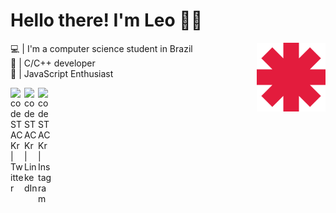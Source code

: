 # Hello there! I'm Leo 👋😜

<img align="right" height="110px" width="110px" src="https://github.com/LeoArantes/LeoArantes/blob/main/rhcp.png" />


💻 | I'm a computer science student in Brazil <br/>
🚀️ | C/C++ developer <br/>
👀️ | JavaScript Enthusiast <br/>

[<img align="left" alt="codeSTACKr | Twitter" width="22px" src="https://cdn.jsdelivr.net/npm/simple-icons@v3/icons/twitter.svg" />][twitter]
[<img align="left" alt="codeSTACKr | LinkedIn" width="22px" src="https://cdn.jsdelivr.net/npm/simple-icons@v3/icons/linkedin.svg" />][linkedin]
[<img align="left" alt="codeSTACKr | Instagram" width="22px" src="https://cdn.jsdelivr.net/npm/simple-icons@v3/icons/instagram.svg" />][instagram]

[linkedin]: https://www.linkedin.com/in/leonardo-arantes/
[twitter]: https://twitter.com/LeoArantes29
[instagram]: https://www.instagram.com/leo.arantes/

